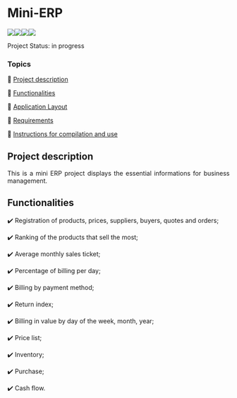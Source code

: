 # <h1>Mini-ERP</h1>
 
<img src="http://img.shields.io/static/v1?label=License&message=MIT&color=green&style=for-the-badge"/><img src="https://img.shields.io/badge/HTML5-E34F26?style=for-the-badge&logo=html5&logoColor=white"><img src="https://img.shields.io/badge/CSS3-1572B6?style=for-the-badge&logo=css3&logoColor=white"><img src="https://img.shields.io/badge/JavaScript-F7DF1E?style=for-the-badge&logo=javascript&logoColor=black">

 Project Status: in progress

 ### Topics

:small_blue_diamond: [Project description](#project-description)

:small_blue_diamond: [Functionalities](#functionalities)

:small_blue_diamond: [Application Layout](#Application-Layout)

:small_blue_diamond: [Requirements](#Requirements)

:small_blue_diamond: [Instructions for compilation and use](#Instructions-for-compilation-and-use)


## Project description 

<p align="justify">
This is a mini ERP project displays the essential informations for business management. 
</p>

## Functionalities

:heavy_check_mark: Registration of products, prices, suppliers, buyers, quotes and orders;  

:heavy_check_mark: Ranking of the products that sell the most;

:heavy_check_mark: Average monthly sales ticket; 

:heavy_check_mark: Percentage of billing per day;

:heavy_check_mark: Billing by payment method;

:heavy_check_mark: Return index;

:heavy_check_mark: Billing in value by day of the week, month, year;

:heavy_check_mark: Price list;

:heavy_check_mark: Inventory;

:heavy_check_mark: Purchase;

:heavy_check_mark: Cash flow.